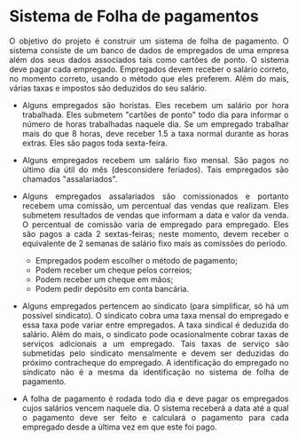 # Sistema de Folha de pagamentos
<p style="text-align:justify"> O objetivo do projeto é construir um sistema de folha de pagamento. O sistema consiste de um banco de dados de empregados de uma empresa além dos seus dados associados tais como cartões de ponto. O sistema deve pagar cada empregado. Empregados devem receber o salário correto, no momento correto, usando o método que eles preferem. Além do mais, várias taxas e impostos são deduzidos do seu salário. </p>

* <p style="text-align:justify"> Alguns empregados são horistas. Eles recebem um salário por hora trabalhada. Eles submetem "cartões de ponto" todo dia para informar o número de horas trabalhadas naquele dia. Se um empregado trabalhar mais do que 8 horas, deve receber 1.5 a taxa normal durante as horas extras. Eles são pagos toda sexta-feira. </p>

* <p style="text-align:justify"> Alguns empregados recebem um salário fixo mensal. São pagos no último dia útil do mês (desconsidere feriados). Tais empregados são chamados "assalariados". </p>

* <p style="text-align:justify"> Alguns empregados assalariados são comissionados e portanto recebem uma comissão, um percentual das vendas que realizam. Eles submetem resultados de vendas que informam a data e valor da venda. O percentual de comissão varia de empregado para empregado. Eles são pagos a cada 2 sextas-feiras; neste momento, devem receber o equivalente de 2 semanas de salário fixo mais as comissões do período. </p>

  * Empregados podem escolher o método de pagamento;
  * Podem receber um cheque pelos correios;
  * Podem receber um cheque em mãos;
  * Podem pedir depósito em conta bancária.
 
* <p style="text-align:justify"> Alguns empregados pertencem ao sindicato (para simplificar, só há um possível sindicato). O sindicato cobra uma taxa mensal do empregado e essa taxa pode variar entre empregados. A taxa sindical é deduzida do salário. Além do mais, o sindicato pode ocasionalmente cobrar taxas de serviços adicionais a um empregado. Tais taxas de serviço são submetidas pelo sindicato mensalmente e devem ser deduzidas do próximo contracheque do empregado. A identificação do empregado no sindicato não é a mesma da identificação no sistema de folha de pagamento. </p>

* <p style="text-align:justify"> A folha de pagamento é rodada todo dia e deve pagar os empregados cujos salários vencem naquele dia. O sistema receberá a data até a qual o pagamento deve ser feito e calculará o pagamento para cada empregado desde a última vez em que este foi pago. </p>
